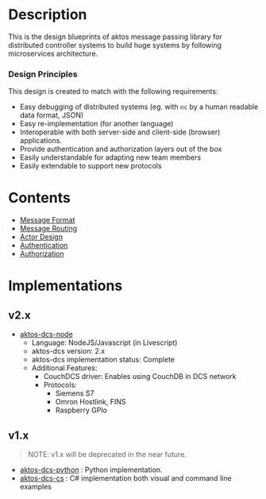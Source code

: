 # Description

This is the design blueprints of aktos message passing library for distributed controller systems to build huge systems by following microservices architecture.

### Design Principles

This design is created to match with the following requirements: 

* Easy debugging of distributed systems (eg. with `nc` by a human readable data format, JSON)
* Easy re-implementation (for another language)
* Interoperable with both server-side and client-side (browser) applications. 
* Provide authentication and authorization layers out of the box
* Easily understandable for adapting new team members 
* Easily extendable to support new protocols

# Contents

* [Message Format](./message-format.md)
* [Message Routing](./message-routing.md)
* [Actor Design](./actor-design.md)
* [Authentication](./authentication.md)
* [Authorization](./authorization.md)


# Implementations

## v2.x

* [aktos-dcs-node](https://github.com/aktos-io/aktos-dcs-node)
  * Language: NodeJS/Javascript (in Livescript)
  * aktos-dcs version: 2.x
  * aktos-dcs implementation status: Complete
  * Additional Features: 
    * CouchDCS driver: Enables using CouchDB in DCS network
    * Protocols: 
      * Siemens S7
      * Omron Hostlink, FINS
      * Raspberry GPIo

## v1.x

> NOTE: v1.x will be deprecated in the near future.

* [aktos-dcs-python](https://github.com/aktos-io/aktos-dcs-python) : Python implementation.
* [aktos-dcs-cs](https://github.com/aktos-io/aktos-dcs-cs) : C# implementation both visual and command line examples 
